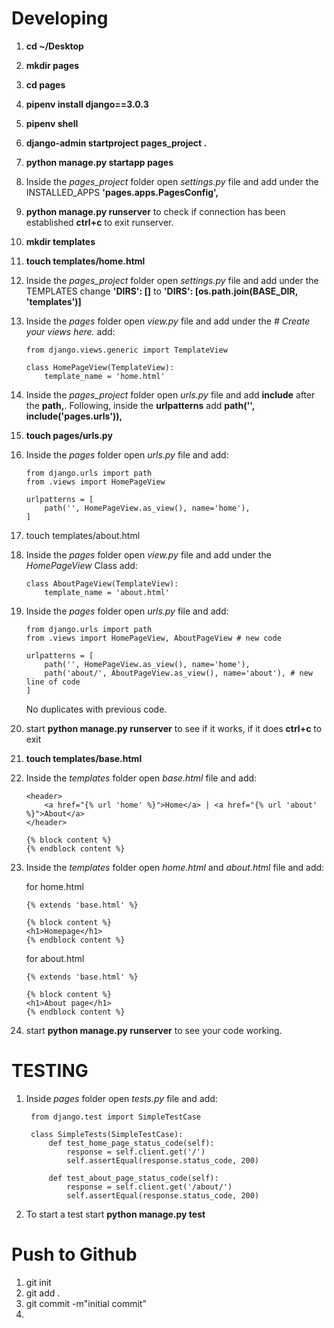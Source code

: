 # Developing

1. **cd ~/Desktop**
2. **mkdir pages**
3. **cd pages**
4. **pipenv install django==3.0.3**
5. **pipenv shell**
6. **django-admin startproject pages_project .**
7. **python manage.py startapp pages**
8. Inside the *pages_project* folder open *settings.py* file and add under the INSTALLED_APPS **'pages.apps.PagesConfig',**
9. **python manage.py runserver** to check if connection has been established **ctrl+c** to exit runserver.
10. **mkdir templates**
11. **touch templates/home.html**
12. Inside the *pages_project* folder open *settings.py* file and add under the TEMPLATES change **'DIRS': []** to **'DIRS': [os.path.join(BASE_DIR, 'templates')]**
13. Inside the *pages* folder open *view.py* file and add under the *# Create your views here.* add:

        from django.views.generic import TemplateView

        class HomePageView(TemplateView):
            template_name = 'home.html'

14. Inside the *pages_project* folder open *urls.py* file and add **include** after the **path,**. Following, inside the **urlpatterns** add **path('', include('pages.urls')),**
15. **touch pages/urls.py**
16. Inside the *pages* folder open *urls.py* file and add:

        from django.urls import path
        from .views import HomePageView

        urlpatterns = [
            path('', HomePageView.as_view(), name='home'),
        ]

17. touch templates/about.html
18. Inside the *pages* folder open *view.py* file and add under the *HomePageView* Class add:

        class AboutPageView(TemplateView):
            template_name = 'about.html'

19. Inside the *pages* folder open *urls.py* file and add:

        from django.urls import path
        from .views import HomePageView, AboutPageView # new code

        urlpatterns = [
            path('', HomePageView.as_view(), name='home'),
            path('about/', AboutPageView.as_view(), name='about'), # new line of code
        ]
    No duplicates with previous code.
20. start **python manage.py runserver** to see if it works, if it does **ctrl+c** to exit
21. **touch templates/base.html**
22. Inside the *templates* folder open *base.html* file and add:

        <header>
            <a href="{% url 'home' %}">Home</a> | <a href="{% url 'about' %}">About</a>
        </header>

        {% block content %}
        {% endblock content %}

23. Inside the *templates* folder open *home.html* and *about.html* file and add:

    for home.html

        {% extends 'base.html' %}

        {% block content %}
        <h1>Homepage</h1>
        {% endblock content %}

    for about.html

        {% extends 'base.html' %}

        {% block content %}
        <h1>About page</h1>
        {% endblock content %}

24. start **python manage.py runserver** to see your code working.


# TESTING

1. Inside *pages* folder open *tests.py* file and add:

        from django.test import SimpleTestCase

        class SimpleTests(SimpleTestCase):
            def test_home_page_status_code(self):
                response = self.client.get('/')
                self.assertEqual(response.status_code, 200)

            def test_about_page_status_code(self):
                response = self.client.get('/about/')
                self.assertEqual(response.status_code, 200)

2. To start a test start **python manage.py test**

# Push to Github

1. git init
2. git add .
3. git commit -m"initial commit"
4. 